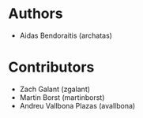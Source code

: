 # Authors

- Aidas Bendoraitis (archatas)

# Contributors

- Zach Galant (zgalant)
- Martin Borst (martinborst)
- Andreu Vallbona Plazas (avallbona)